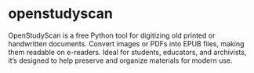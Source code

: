 # openstudyscan
OpenStudyScan is a free Python tool for digitizing old printed or handwritten documents. Convert images or PDFs into EPUB files, making them readable on e-readers. Ideal for students, educators, and archivists, it’s designed to help preserve and organize materials for modern use.
